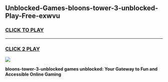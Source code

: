
## Unblocked-Games-bloons-tower-3-unblocked-Play-Free-exwvu
<h3>
<a href="https://premium76.site?title=bloons-tower-3-unblocked&ref=23A">CLICK TO PLAY</a></h3>
<hr>

<h3>
<a href="https://premium76.site?title=bloons-tower-3-unblocked&ref=23A">CLICK 2 PLAY</a>
  
</h3>

<a href="https://premium76.site?title=bloons-tower-3-unblocked&ref=23A"><img src="https://clearcache.store/games.png"></a>


**bloons-tower-3-unblocked games unblocked: Your Gateway to Fun and Accessible Online Gaming**
